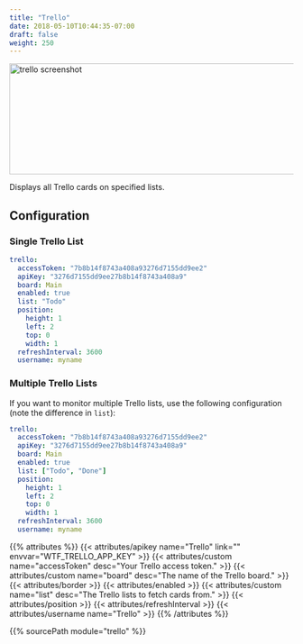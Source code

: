 ```yaml
---
title: "Trello"
date: 2018-05-10T10:44:35-07:00
draft: false
weight: 250
---
```


<img class="screenshot" src="/imgs/modules/trello.png" width="640" height="197" alt="trello screenshot" />

Displays all Trello cards on specified lists.

## Configuration

### Single Trello List

```yaml
trello:
  accessToken: "7b8b14f8743a408a93276d7155dd9ee2"
  apiKey: "3276d7155dd9ee27b8b14f8743a408a9"
  board: Main
  enabled: true
  list: "Todo"
  position:
    height: 1
    left: 2
    top: 0
    width: 1
  refreshInterval: 3600
  username: myname
```

### Multiple Trello Lists

If you want to monitor multiple Trello lists, use the following
configuration (note the difference in `list`):

```yaml
trello:
  accessToken: "7b8b14f8743a408a93276d7155dd9ee2"
  apiKey: "3276d7155dd9ee27b8b14f8743a408a9"
  board: Main
  enabled: true
  list: ["Todo", "Done"]
  position:
    height: 1
    left: 2
    top: 0
    width: 1
  refreshInterval: 3600
  username: myname
```

{{% attributes %}}
  {{< attributes/apikey name="Trello" link="" envvar="WTF_TRELLO_APP_KEY" >}}
  {{< attributes/custom name="accessToken" desc="Your Trello access token." >}}
  {{< attributes/custom name="board" desc="The name of the Trello board." >}}
  {{< attributes/border >}}
  {{< attributes/enabled >}}
  {{< attributes/custom name="list" desc="The Trello lists to fetch cards from." >}}
  {{< attributes/position >}}
  {{< attributes/refreshInterval >}}
  {{< attributes/username name="Trello" >}}
{{% /attributes %}}

{{% sourcePath module="trello" %}}